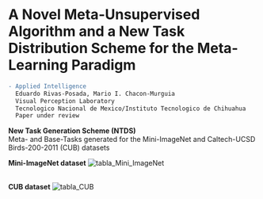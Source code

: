 
# A Novel Meta-Unsupervised Algorithm and a New Task Distribution Scheme for the Meta-Learning Paradigm


```diff
- Applied Intelligence
  Eduardo Rivas-Posada, Mario I. Chacon-Murguia
  Visual Perception Laboratory
  Tecnologico Nacional de Mexico/Instituto Tecnologico de Chihuahua
  Paper under review
```
**New Task Generation Scheme (NTDS)**
<br/>Meta- and Base-Tasks generated for the Mini-ImageNet and Caltech-UCSD Birds-200-2011 (CUB) datasets


**Mini-ImageNet dataset**
![tabla_Mini_ImageNet](https://user-images.githubusercontent.com/101822861/158887376-d1e98a8a-ed06-45a0-bef4-7bb9445c9776.svg)


**<br/>CUB dataset**
![tabla_CUB](https://user-images.githubusercontent.com/101822861/158886820-3fd33ab7-22a0-46d6-9e9d-800976328ff7.svg)
